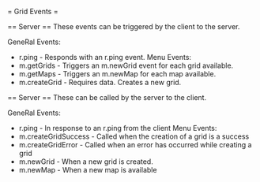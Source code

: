 = Grid Events =

== Server ==
These events can be triggered by the client to the server.

GeneRal Events:
 * r.ping - Responds with an r.ping event.
Menu Events:
 * m.getGrids - Triggers an m.newGrid event for each grid available.
 * m.getMaps - Triggers an m.newMap for each map available.
 * m.createGrid - Requires data. Creates a new grid.

== Server ==
These can be called by the server to the client.

GeneRal Events:
 * r.ping - In response to an r.ping from the client
Menu Events:
 * m.createGridSuccess - Called when the creation of a grid is a success
 * m.createGridError - Called when an error has occurred while creating a grid
 * m.newGrid - When a new grid is created.
 * m.newMap - When a new map is available
